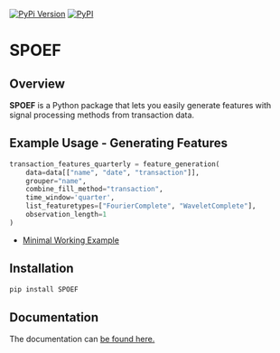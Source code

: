 [![PyPi Version](https://img.shields.io/pypi/pyversions/SPOEF)](#)
[![PyPI](https://img.shields.io/pypi/v/SPOEF)](#)

# SPOEF

## Overview

**SPOEF** is a Python package that lets you easily generate features with signal processing methods from transaction data.

## Example Usage - Generating Features

```python
transaction_features_quarterly = feature_generation(
    data=data[["name", "date", "transaction"]],
    grouper="name",
    combine_fill_method="transaction",
    time_window='quarter',
    list_featuretypes=["FourierComplete", "WaveletComplete"],
    observation_length=1
)
```

- [Minimal Working Example](https://janbargeman.github.io/SPOEF/tutorials/minimal_working_example.html)

## Installation

```bash
pip install SPOEF
```

## Documentation

The documentation can [be found here.](https://janbargeman.github.io/SPOEF/)

